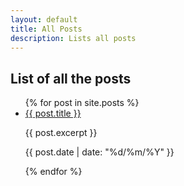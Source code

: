 ```yaml
---
layout: default
title: All Posts
description: Lists all posts
---
```


## List of all the posts

<ul>
            {% for post in site.posts %}
            <li>
              <a href="{{ post.url }}">{{ post.title }}</a>
              <p class="excerpt">{{ post.excerpt }}</p>
              <p class="post-publishing-note">{{ post.date | date: "%d/%m/%Y" }}</p>
            </li>
            {% endfor %}
</ul>
